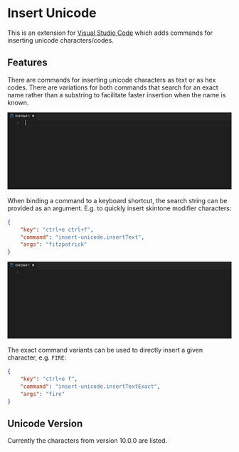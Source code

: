 # Insert Unicode

This is an extension for [Visual Studio Code](https://code.visualstudio.com/) which adds commands for inserting unicode characters/codes.

## Features

There are commands for inserting unicode characters as text or as hex codes. There are variations for both commands that search for an exact name rather than a substring to facilitate faster insertion when the name is known.

![search-prompt](./readme-files/search-prompt.gif)

When binding a command to a keyboard shortcut, the search string can be provided as an argument. E.g. to quickly insert skintone modifier characters:

```json
{
	"key": "ctrl+e ctrl+f",
	"command": "insert-unicode.insertText",
	"args": "fitzpatrick"
}
```

![search-keyboard](./readme-files/search-keyboard.gif)

The exact command variants can be used to directly insert a given character, e.g. `FIRE`:

```json
{
	"key": "ctrl+e f",
	"command": "insert-unicode.insertTextExact",
	"args": "fire"
}
```

## Unicode Version

Currently the characters from version 10.0.0 are listed.